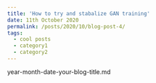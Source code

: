 ```yaml
---
title: 'How to try and stabalize GAN training'
date: 11th October 2020
permalink: /posts/2020/10/blog-post-4/
tags:
  - cool posts
  - category1
  - category2
---
```


year-month-date-your-blog-title.md
